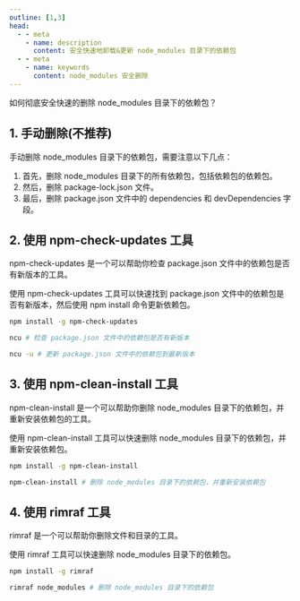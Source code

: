 ```yaml
---
outline: [1,3]
head:
  - - meta
    - name: description
      content: 安全快速地卸载&更新 node_modules 目录下的依赖包
  - - meta
    - name: keywords
      content: node_modules 安全删除
---
```


如何彻底安全快速的删除 node_modules 目录下的依赖包？

## 1. 手动删除(不推荐)

手动删除 node_modules 目录下的依赖包，需要注意以下几点：

1. 首先，删除 node_modules 目录下的所有依赖包，包括依赖包的依赖包。
2. 然后，删除 package-lock.json 文件。  
3. 最后，删除 package.json 文件中的 dependencies 和 devDependencies 字段。

## 2. 使用 npm-check-updates 工具

npm-check-updates 是一个可以帮助你检查 package.json 文件中的依赖包是否有新版本的工具。

使用 npm-check-updates 工具可以快速找到 package.json 文件中的依赖包是否有新版本，然后使用 npm install 命令更新依赖包。

```bash
npm install -g npm-check-updates
```

```bash
ncu # 检查 package.json 文件中的依赖包是否有新版本
```

```bash
ncu -u # 更新 package.json 文件中的依赖包到最新版本
```

## 3. 使用 npm-clean-install 工具

npm-clean-install 是一个可以帮助你删除 node_modules 目录下的依赖包，并重新安装依赖包的工具。

使用 npm-clean-install 工具可以快速删除 node_modules 目录下的依赖包，并重新安装依赖包。

```bash
npm install -g npm-clean-install
```

```bash
npm-clean-install # 删除 node_modules 目录下的依赖包，并重新安装依赖包
```

## 4. 使用 rimraf 工具

rimraf 是一个可以帮助你删除文件和目录的工具。

使用 rimraf 工具可以快速删除 node_modules 目录下的依赖包。

```bash
npm install -g rimraf
```

```bash
rimraf node_modules # 删除 node_modules 目录下的依赖包
```
